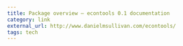 ```yaml
---
title: Package overview — econtools 0.1 documentation
category: link
external_url: http://www.danielmsullivan.com/econtools/
tags: tech
---
```

